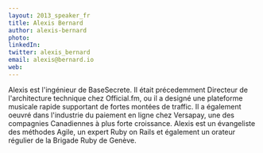 ```yaml
---
layout: 2013_speaker_fr
title: Alexis Bernard
author: alexis-bernard
photo:
linkedIn:
twitter: alexis_bernard
email: alexis@bernard.io
web:
---
```


Alexis est l'ingénieur de BaseSecrete. Il était précedemment Directeur de l'architecture technique chez Official.fm, ou il a designé une plateforme musicale rapide supportant de fortes montées de traffic. Il a également oeuvré dans l'industrie du paiement en ligne chez Versapay, une des compagnies Canadiennes à plus forte croissance. Alexis est un évangeliste des méthodes Agile, un expert Ruby on Rails et également un orateur régulier de la Brigade Ruby de Genève.